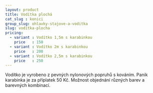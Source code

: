 ```yaml
---
layout: product
title: Vodítka plochá
cat_slug : konici
group_slug: ohlavky-stajove-a-voditka
slug: voditka-plocha
pricing:
  - variant : Vodítko 1,5m s karabinkou
    price   : 150
  - variant : Vodítko 2m s karabinkou
    price   : 200
  - variant : Vodítko 2,5m s karabinkou
    price   : 250
---
```


Vodítko je vyrobeno z pevných nylonových popruhů s kováním.
Panik karabinka je za příplatek 50&nbsp;Kč. 
Možnost objednání různých barev a barevných kombinací.

